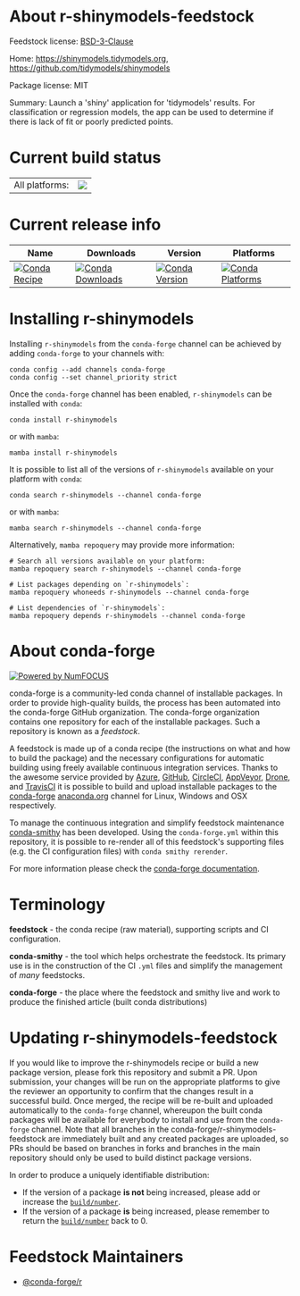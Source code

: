 About r-shinymodels-feedstock
=============================

Feedstock license: [BSD-3-Clause](https://github.com/conda-forge/r-shinymodels-feedstock/blob/main/LICENSE.txt)

Home: https://shinymodels.tidymodels.org, https://github.com/tidymodels/shinymodels

Package license: MIT

Summary: Launch a 'shiny' application for 'tidymodels' results. For classification or regression models, the app can be used to determine if there is lack of fit or poorly predicted points.

Current build status
====================


<table><tr><td>All platforms:</td>
    <td>
      <a href="https://dev.azure.com/conda-forge/feedstock-builds/_build/latest?definitionId=16468&branchName=main">
        <img src="https://dev.azure.com/conda-forge/feedstock-builds/_apis/build/status/r-shinymodels-feedstock?branchName=main">
      </a>
    </td>
  </tr>
</table>

Current release info
====================

| Name | Downloads | Version | Platforms |
| --- | --- | --- | --- |
| [![Conda Recipe](https://img.shields.io/badge/recipe-r--shinymodels-green.svg)](https://anaconda.org/conda-forge/r-shinymodels) | [![Conda Downloads](https://img.shields.io/conda/dn/conda-forge/r-shinymodels.svg)](https://anaconda.org/conda-forge/r-shinymodels) | [![Conda Version](https://img.shields.io/conda/vn/conda-forge/r-shinymodels.svg)](https://anaconda.org/conda-forge/r-shinymodels) | [![Conda Platforms](https://img.shields.io/conda/pn/conda-forge/r-shinymodels.svg)](https://anaconda.org/conda-forge/r-shinymodels) |

Installing r-shinymodels
========================

Installing `r-shinymodels` from the `conda-forge` channel can be achieved by adding `conda-forge` to your channels with:

```
conda config --add channels conda-forge
conda config --set channel_priority strict
```

Once the `conda-forge` channel has been enabled, `r-shinymodels` can be installed with `conda`:

```
conda install r-shinymodels
```

or with `mamba`:

```
mamba install r-shinymodels
```

It is possible to list all of the versions of `r-shinymodels` available on your platform with `conda`:

```
conda search r-shinymodels --channel conda-forge
```

or with `mamba`:

```
mamba search r-shinymodels --channel conda-forge
```

Alternatively, `mamba repoquery` may provide more information:

```
# Search all versions available on your platform:
mamba repoquery search r-shinymodels --channel conda-forge

# List packages depending on `r-shinymodels`:
mamba repoquery whoneeds r-shinymodels --channel conda-forge

# List dependencies of `r-shinymodels`:
mamba repoquery depends r-shinymodels --channel conda-forge
```


About conda-forge
=================

[![Powered by
NumFOCUS](https://img.shields.io/badge/powered%20by-NumFOCUS-orange.svg?style=flat&colorA=E1523D&colorB=007D8A)](https://numfocus.org)

conda-forge is a community-led conda channel of installable packages.
In order to provide high-quality builds, the process has been automated into the
conda-forge GitHub organization. The conda-forge organization contains one repository
for each of the installable packages. Such a repository is known as a *feedstock*.

A feedstock is made up of a conda recipe (the instructions on what and how to build
the package) and the necessary configurations for automatic building using freely
available continuous integration services. Thanks to the awesome service provided by
[Azure](https://azure.microsoft.com/en-us/services/devops/), [GitHub](https://github.com/),
[CircleCI](https://circleci.com/), [AppVeyor](https://www.appveyor.com/),
[Drone](https://cloud.drone.io/welcome), and [TravisCI](https://travis-ci.com/)
it is possible to build and upload installable packages to the
[conda-forge](https://anaconda.org/conda-forge) [anaconda.org](https://anaconda.org/)
channel for Linux, Windows and OSX respectively.

To manage the continuous integration and simplify feedstock maintenance
[conda-smithy](https://github.com/conda-forge/conda-smithy) has been developed.
Using the ``conda-forge.yml`` within this repository, it is possible to re-render all of
this feedstock's supporting files (e.g. the CI configuration files) with ``conda smithy rerender``.

For more information please check the [conda-forge documentation](https://conda-forge.org/docs/).

Terminology
===========

**feedstock** - the conda recipe (raw material), supporting scripts and CI configuration.

**conda-smithy** - the tool which helps orchestrate the feedstock.
                   Its primary use is in the construction of the CI ``.yml`` files
                   and simplify the management of *many* feedstocks.

**conda-forge** - the place where the feedstock and smithy live and work to
                  produce the finished article (built conda distributions)


Updating r-shinymodels-feedstock
================================

If you would like to improve the r-shinymodels recipe or build a new
package version, please fork this repository and submit a PR. Upon submission,
your changes will be run on the appropriate platforms to give the reviewer an
opportunity to confirm that the changes result in a successful build. Once
merged, the recipe will be re-built and uploaded automatically to the
`conda-forge` channel, whereupon the built conda packages will be available for
everybody to install and use from the `conda-forge` channel.
Note that all branches in the conda-forge/r-shinymodels-feedstock are
immediately built and any created packages are uploaded, so PRs should be based
on branches in forks and branches in the main repository should only be used to
build distinct package versions.

In order to produce a uniquely identifiable distribution:
 * If the version of a package **is not** being increased, please add or increase
   the [``build/number``](https://docs.conda.io/projects/conda-build/en/latest/resources/define-metadata.html#build-number-and-string).
 * If the version of a package **is** being increased, please remember to return
   the [``build/number``](https://docs.conda.io/projects/conda-build/en/latest/resources/define-metadata.html#build-number-and-string)
   back to 0.

Feedstock Maintainers
=====================

* [@conda-forge/r](https://github.com/conda-forge/r/)

